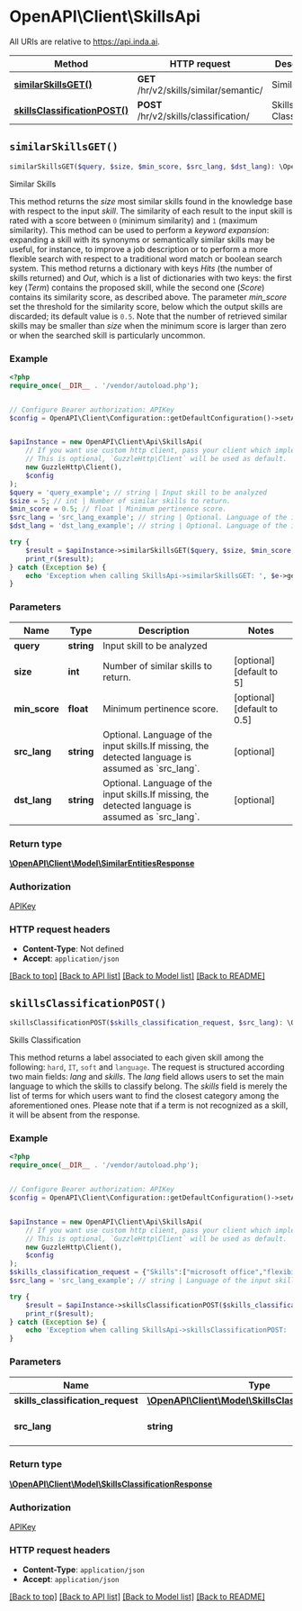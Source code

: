 # OpenAPI\Client\SkillsApi

All URIs are relative to https://api.inda.ai.

Method | HTTP request | Description
------------- | ------------- | -------------
[**similarSkillsGET()**](SkillsApi.md#similarSkillsGET) | **GET** /hr/v2/skills/similar/semantic/ | Similar Skills
[**skillsClassificationPOST()**](SkillsApi.md#skillsClassificationPOST) | **POST** /hr/v2/skills/classification/ | Skills Classification


## `similarSkillsGET()`

```php
similarSkillsGET($query, $size, $min_score, $src_lang, $dst_lang): \OpenAPI\Client\Model\SimilarEntitiesResponse
```

Similar Skills

This method returns the *size* most similar skills found in the knowledge base with respect to the input *skill*.  The similarity of each result to the input skill is rated with a score between <code style='color: #333333; opacity: 0.9'>0</code> (minimum similarity) and <code style='color: #333333; opacity: 0.9'>1</code> (maximum similarity). This method can be used to perform a *keyword expansion*: expanding a skill with its synonyms or semantically similar skills may be useful, for instance, to improve a job description or to perform a more flexible search with respect to a traditional word match or boolean search system.  This method returns a dictionary with keys *Hits* (the number of skills returned) and *Out*, which is a list of dictionaries with two keys: the first key (*Term*) contains the proposed skill, while the second one (*Score*)  contains its similarity score, as described above. The parameter *min_score* set the threshold for the similarity score, below which the output skills are discarded; its default value is <code style='color: #333333; opacity: 0.9'>0.5</code>.  Note that the number of retrieved similar skills may be smaller than *size* when the minimum score is larger than zero or when the searched skill is particularly uncommon.

### Example

```php
<?php
require_once(__DIR__ . '/vendor/autoload.php');


// Configure Bearer authorization: APIKey
$config = OpenAPI\Client\Configuration::getDefaultConfiguration()->setAccessToken('YOUR_ACCESS_TOKEN');


$apiInstance = new OpenAPI\Client\Api\SkillsApi(
    // If you want use custom http client, pass your client which implements `GuzzleHttp\ClientInterface`.
    // This is optional, `GuzzleHttp\Client` will be used as default.
    new GuzzleHttp\Client(),
    $config
);
$query = 'query_example'; // string | Input skill to be analyzed
$size = 5; // int | Number of similar skills to return.
$min_score = 0.5; // float | Minimum pertinence score.
$src_lang = 'src_lang_example'; // string | Optional. Language of the input skills.If missing, the detected language is assumed as `src_lang`.
$dst_lang = 'dst_lang_example'; // string | Optional. Language of the input skills.If missing, the detected language is assumed as `src_lang`.

try {
    $result = $apiInstance->similarSkillsGET($query, $size, $min_score, $src_lang, $dst_lang);
    print_r($result);
} catch (Exception $e) {
    echo 'Exception when calling SkillsApi->similarSkillsGET: ', $e->getMessage(), PHP_EOL;
}
```

### Parameters

Name | Type | Description  | Notes
------------- | ------------- | ------------- | -------------
 **query** | **string**| Input skill to be analyzed |
 **size** | **int**| Number of similar skills to return. | [optional] [default to 5]
 **min_score** | **float**| Minimum pertinence score. | [optional] [default to 0.5]
 **src_lang** | **string**| Optional. Language of the input skills.If missing, the detected language is assumed as &#x60;src_lang&#x60;. | [optional]
 **dst_lang** | **string**| Optional. Language of the input skills.If missing, the detected language is assumed as &#x60;src_lang&#x60;. | [optional]

### Return type

[**\OpenAPI\Client\Model\SimilarEntitiesResponse**](../Model/SimilarEntitiesResponse.md)

### Authorization

[APIKey](../../README.md#APIKey)

### HTTP request headers

- **Content-Type**: Not defined
- **Accept**: `application/json`

[[Back to top]](#) [[Back to API list]](../../README.md#endpoints)
[[Back to Model list]](../../README.md#models)
[[Back to README]](../../README.md)

## `skillsClassificationPOST()`

```php
skillsClassificationPOST($skills_classification_request, $src_lang): \OpenAPI\Client\Model\SkillsClassificationResponse
```

Skills Classification

This method returns a label associated to each given skill among the following: <code style='color: #333333; opacity: 0.9'>hard</code>, <code style='color: #333333; opacity: 0.9'>IT</code>, <code style='color: #333333; opacity: 0.9'>soft</code> and <code style='color: #333333; opacity: 0.9'>language</code>.  The request is structured according two main fields: *lang* and *skills*.  The *lang* field allows users to set the main language to which the skills to classify belong.  The *skills* field is merely the list of terms for which users want to find the closest category among the aforementioned ones. Please note that if a term is not recognized as a skill, it will be absent from the response.

### Example

```php
<?php
require_once(__DIR__ . '/vendor/autoload.php');


// Configure Bearer authorization: APIKey
$config = OpenAPI\Client\Configuration::getDefaultConfiguration()->setAccessToken('YOUR_ACCESS_TOKEN');


$apiInstance = new OpenAPI\Client\Api\SkillsApi(
    // If you want use custom http client, pass your client which implements `GuzzleHttp\ClientInterface`.
    // This is optional, `GuzzleHttp\Client` will be used as default.
    new GuzzleHttp\Client(),
    $config
);
$skills_classification_request = {"Skills":["microsoft office","flexibility","chinese cuisine","bulgarian"]}; // \OpenAPI\Client\Model\SkillsClassificationRequest
$src_lang = 'src_lang_example'; // string | Language of the input skills.

try {
    $result = $apiInstance->skillsClassificationPOST($skills_classification_request, $src_lang);
    print_r($result);
} catch (Exception $e) {
    echo 'Exception when calling SkillsApi->skillsClassificationPOST: ', $e->getMessage(), PHP_EOL;
}
```

### Parameters

Name | Type | Description  | Notes
------------- | ------------- | ------------- | -------------
 **skills_classification_request** | [**\OpenAPI\Client\Model\SkillsClassificationRequest**](../Model/SkillsClassificationRequest.md)|  |
 **src_lang** | **string**| Language of the input skills. | [optional]

### Return type

[**\OpenAPI\Client\Model\SkillsClassificationResponse**](../Model/SkillsClassificationResponse.md)

### Authorization

[APIKey](../../README.md#APIKey)

### HTTP request headers

- **Content-Type**: `application/json`
- **Accept**: `application/json`

[[Back to top]](#) [[Back to API list]](../../README.md#endpoints)
[[Back to Model list]](../../README.md#models)
[[Back to README]](../../README.md)
